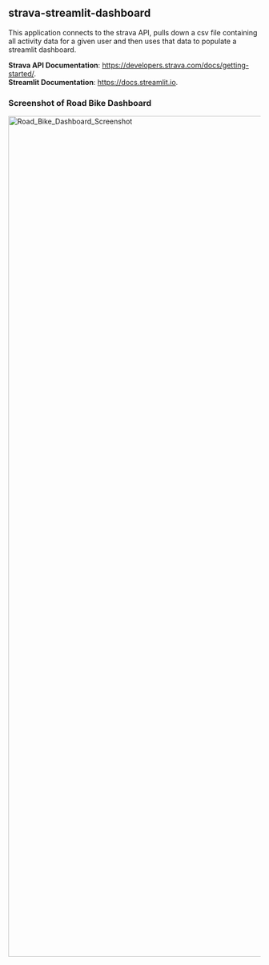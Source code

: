 ## strava-streamlit-dashboard

This application connects to the strava API, pulls down a csv file containing all activity data for a given user and then uses that data to populate a streamlit dashboard.

**Strava API Documentation**: https://developers.strava.com/docs/getting-started/.  
**Streamlit Documentation**: https://docs.streamlit.io.  


### Screenshot of Road Bike Dashboard
<img width="1677" alt="Road_Bike_Dashboard_Screenshot" src="https://github.com/masonlancaster/strava-streamlit-dashboard/assets/51869346/a9e3a41f-9c7a-46a2-bcd7-f735099025df">
